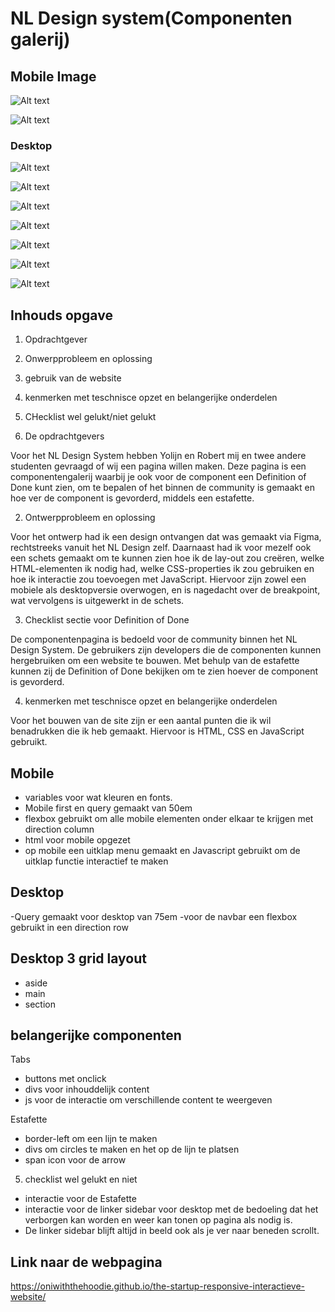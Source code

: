 # NL Design system(Componenten galerij)

## Mobile Image
![Alt text](<Schermafbeelding 2024-01-24 134232.png>)

![Alt text](<Schermafbeelding 2024-01-24 134246.png>)

### Desktop
![Alt text](<Schermafbeelding 2024-01-24 134308.png>)

![Alt text](<Schermafbeelding 2024-01-24 134617.png>)

![Alt text](<Schermafbeelding 2024-01-24 134649.png>)

![Alt text](<Schermafbeelding 2024-01-24 134724.png>)

![Alt text](<Schermafbeelding 2024-01-24 134753.png>)

![Alt text](<Schermafbeelding 2024-01-24 134844.png>)

![Alt text](<Schermafbeelding 2024-01-24 134903.png>)

## Inhouds opgave
1. Opdrachtgever
2. Onwerpprobleem en oplossing
3. gebruik van de website
4. kenmerken met teschnisce opzet en belangerijke onderdelen
5. CHecklist wel gelukt/niet gelukt

1. De opdrachtgevers

Voor het NL Design System hebben Yolijn en Robert mij en twee andere studenten gevraagd of wij een pagina willen maken. Deze pagina is een componentengalerij waarbij je ook voor de component een Definition of Done kunt zien, om te bepalen of het binnen de community is gemaakt en hoe ver de component is gevorderd, middels een estafette.

2. Ontwerpprobleem en oplossing

Voor het ontwerp had ik een design ontvangen dat was gemaakt via Figma, rechtstreeks vanuit het NL Design zelf. Daarnaast had ik voor mezelf ook een schets gemaakt om te kunnen zien hoe ik de lay-out zou creëren, welke HTML-elementen ik nodig had, welke CSS-properties ik zou gebruiken en hoe ik interactie zou toevoegen met JavaScript. Hiervoor zijn zowel een mobiele als desktopversie overwogen, en is nagedacht over de breakpoint, wat vervolgens is uitgewerkt in de schets.

3. Checklist sectie voor Definition of Done

De componentenpagina is bedoeld voor de community binnen het NL Design System. De gebruikers zijn developers die de componenten kunnen hergebruiken om een website te bouwen. Met behulp van de estafette kunnen zij de Definition of Done bekijken om te zien hoever de component is gevorderd.

4. kenmerken met teschnisce opzet en belangerijke onderdelen

Voor het bouwen van de site zijn er een aantal punten die ik wil benadrukken die ik heb gemaakt. Hiervoor is HTML, CSS en JavaScript gebruikt.

## Mobile
- variables voor wat kleuren en fonts. 
- Mobile first en query gemaakt van 50em
- flexbox gebruikt om alle mobile elementen onder elkaar te krijgen met direction column
- html voor mobile opgezet
- op mobile een uitklap menu gemaakt en Javascript gebruikt om de uitklap functie interactief te maken 

## Desktop
-Query gemaakt voor desktop van 75em 
-voor de navbar een flexbox gebruikt in een direction row

## Desktop 3 grid layout
- aside
- main
- section


## belangerijke componenten 

Tabs 
- buttons met onclick
- divs voor inhouddelijk content 
- js voor de interactie om verschillende content te weergeven

Estafette
- border-left om een lijn te maken
- divs om circles te maken en het op de lijn te platsen
- span icon voor de arrow

5. checklist wel gelukt en niet
- interactie voor de Estafette 
- interactie voor de linker sidebar voor desktop met de bedoeling dat het verborgen kan worden en weer kan tonen op pagina als nodig is.
- De linker sidebar blijft altijd in beeld ook als je ver naar beneden scrollt.

## Link naar de webpagina
https://oniwiththehoodie.github.io/the-startup-responsive-interactieve-website/